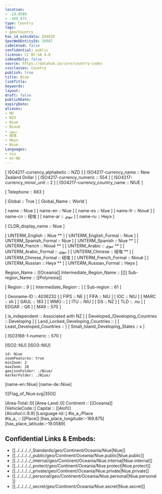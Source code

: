 ```yaml
---
location:
- -19.0589
- -169.875
type: Country
tags:
- geo/Country
has_id_wikidata: Q34020 
SpocWebEntityId: 26987
isDeleted: false
confidential: public
license: CC BY-SA 4.0
isReadOnly: false
source: https://datahub.io/core/country-codes
cssclasses: Country
publish: true
title: Niue
linkTitle: 
keywords: 
layout: 
draft: false
publishDate: 
expiryDate: 
aliases:
- NU
- NIU
- Niue
- Nioué
- نيوي
- 纽埃
- Ниуэ
- Niue
Languages:
- niu
- en-NU
---
```



[	ISO4217-currency_alphabetic	 :: NZD ] 
[	ISO4217-currency_name	 :: New Zealand Dollar ] 
[	ISO4217-currency_numeric	 :: 554 ] 
[	ISO4217-currency_minor_unit	 :: 2 ] 
[	ISO4217-currency_country_name	 :: NIUE ] 

[	Telephone	 :: 683 ] 

[	Global	 :: True ] 
[	Global_Name	 :: World ] 

[	name	 :: Niue ] 
[	name-en	 :: Niue ] 
[	name-es	 :: Niue ] 
[	name-fr	 :: Nioué ] 
[	name-cn	 :: 纽埃 ] 
[	name-ar	 :: نيوي ] 
[	name-ru	 :: Ниуэ ] 

[	CLDR_display_name	 :: Niue ] 

[	UNTERM_English	 :: Niue    ** ] 
[	UNTERM_English_Formal	 :: Niue ] 
[	UNTERM_Spanish_Formal	 :: Niue ] 
[	UNTERM_Spanish	 :: Niue    ** ] 
[	UNTERM_French	 :: Nioué    ** ] 
[	UNTERM_Arabic	 :: نيوي    ** ] 
[	UNTERM_Arabic_Formal	 :: نيوي ] 
[	UNTERM_Chinese	 :: 纽埃    ** ] 
[	UNTERM_Chinese_Formal	 :: 纽埃 ] 
[	UNTERM_French_Formal	 :: Nioué ] 
[	UNTERM_Russian	 :: Ниуэ    ** ] 
[	UNTERM_Russian_Formal	 :: Ниуэ ] 

Region_Name ::  [[Oceania]] 
Intermediate_Region_Name ::  [[]] 
Sub-region_Name ::  [[Polynesia]] 

[	Region	 :: 9 ] 
[	Intermediate_Region	 ::  ] 
[	Sub-region	 :: 61 ] 

[	Geoname-ID	 :: 4036232 ] 
[	FIPS	 :: NE ] 
[	FIFA	 :: NIU ] 
[	IOC	 :: NIU ] 
[	MARC	 :: xh ] 
[	GAUL	 :: 183 ] 
[	WMO	 ::  ] 
[	ITU	 :: NIU ] 
[	DS	 :: NZ ] 
[	TLD	 :: .nu ] 
[	EDGAR	 :: Q6 ] 
[	M49	 :: 570 ] 

[	is_independent	 :: Associated with NZ ] 
[	Developed_/Developing_Countries	 :: Developing ] 
[	Land_Locked_Developing_Countries	 ::  ] 
[	Least_Developed_Countries	 ::  ] 
[	Small_Island_Developing_States	 :: x ] 

[	ISO3166-1-numeric	 :: 570 ] 



[ISO2::NU] 
[ISO3::NIU] 

```leaflet
id: Niue
zoomFeatures: true 
minZoom: 2 
maxZoom: 18
geojsonFolder: ./Niue/
markerFolder: ./Niue/
```

[name-en::Niue] 
[name-de::Niue] 

![[Flag_of_Niue.svg|350]] 

[Area-Total::0] 
[Area-Land::0] 
Continent :: [[Oceania]]  
[VehicleCode::] 
Capital :: [[Alofi]]  
[Alcohol-l::9.9] 
[Language-Id::] 
#is_a_/Place  
#is_a_ :: [[Place]] 
[has_place_longitude::-169.875] 
[has_place_latitude::-19.0589] 



## Confidential Links & Embeds: 
- [[../../../../_Standards/geo/Continent/Oceania/Niue|Niue]] 
- [[../../../../_public/geo/Continent/Oceania/Niue.public|Niue.public]] 
- [[../../../../_internal/geo/Continent/Oceania/Niue.internal|Niue.internal]] 
- [[../../../../_protect/geo/Continent/Oceania/Niue.protect|Niue.protect]] 
- [[../../../../_private/geo/Continent/Oceania/Niue.private|Niue.private]] 
- [[../../../../_personal/geo/Continent/Oceania/Niue.personal|Niue.personal]] 
- [[../../../../_secret/geo/Continent/Oceania/Niue.secret|Niue.secret]] 
